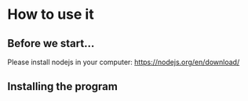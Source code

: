 # How to use it

## Before we start...

Please install nodejs in your computer:
https://nodejs.org/en/download/


## Installing the program